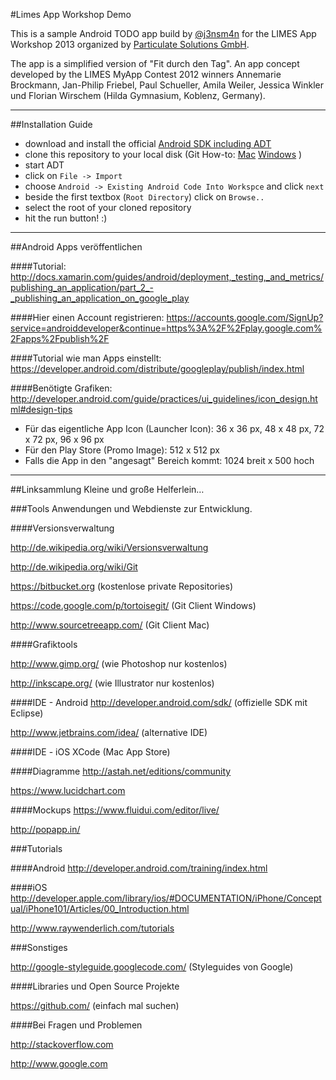#Limes App Workshop Demo

This is a sample Android TODO app build by [@j3nsm4n](https://github.com/j3nsm4n) for the LIMES App Workshop 2013 organized by [Particulate Solutions GmbH](http://www.particulate.me/). 

The app is a simplified version of "Fit durch den Tag". An app concept developed by the LIMES MyApp Contest 2012 winners Annemarie Brockmann, Jan-Philip Friebel, Paul Schueller, Amila Weiler, Jessica Winkler und Florian Wirschem (Hilda Gymnasium, Koblenz, Germany).

---

##Installation Guide


* download and install the official [Android SDK including ADT](http://developer.android.com/sdk/index.html)
* clone this repository to your local disk (Git How-to: [Mac](http://uncod.in/blog/github-tortoisegit-and-organizational-workflow-tutorial/) [Windows](http://uncod.in/blog/github-tortoisegit-and-organizational-workflow-tutorial/) )
* start ADT
* click on `File -> Import`
* choose `Android -> Existing Android Code Into Workspce` and click `next`
* beside the first textbox (`Root Directory`) click on `Browse..`
* select the root of your cloned repository
* hit the run button! :)

---

##Android Apps veröffentlichen

####Tutorial:
http://docs.xamarin.com/guides/android/deployment,_testing,_and_metrics/publishing_an_application/part_2_-_publishing_an_application_on_google_play 

####Hier einen Account registrieren:
https://accounts.google.com/SignUp?service=androiddeveloper&continue=https%3A%2F%2Fplay.google.com%2Fapps%2Fpublish%2F 

####Tutorial wie man Apps einstellt:
https://developer.android.com/distribute/googleplay/publish/index.html

####Benötigte Grafiken:
http://developer.android.com/guide/practices/ui_guidelines/icon_design.html#design-tips 

* Für das eigentliche App Icon (Launcher Icon): 36 x 36 px, 48 x 48 px, 72 x 72 px, 96 x 96 px
* Für den Play Store (Promo Image): 512 x 512 px
* Falls die App in den "angesagt" Bereich kommt: 1024 breit x 500 hoch

---

##Linksammlung
Kleine und große Helferlein…

###Tools
Anwendungen und Webdienste zur Entwicklung.

####Versionsverwaltung

http://de.wikipedia.org/wiki/Versionsverwaltung

http://de.wikipedia.org/wiki/Git

https://bitbucket.org (kostenlose private Repositories)

https://code.google.com/p/tortoisegit/ (Git Client Windows)

http://www.sourcetreeapp.com/ (Git Client Mac)

####Grafiktools

http://www.gimp.org/ (wie Photoshop nur kostenlos)

http://inkscape.org/ (wie Illustrator nur kostenlos)

####IDE - Android
http://developer.android.com/sdk/ (offizielle SDK mit Eclipse)

http://www.jetbrains.com/idea/ (alternative IDE)

####IDE - iOS
XCode (Mac App Store)

####Diagramme
http://astah.net/editions/community

https://www.lucidchart.com

####Mockups
https://www.fluidui.com/editor/live/

http://popapp.in/

###Tutorials

####Android
http://developer.android.com/training/index.html

####iOS
http://developer.apple.com/library/ios/#DOCUMENTATION/iPhone/Conceptual/iPhone101/Articles/00_Introduction.html

http://www.raywenderlich.com/tutorials

###Sonstiges

http://google-styleguide.googlecode.com/ (Styleguides von Google)

####Libraries und Open Source Projekte

https://github.com/ (einfach mal suchen)

####Bei Fragen und Problemen

http://stackoverflow.com

http://www.google.com


